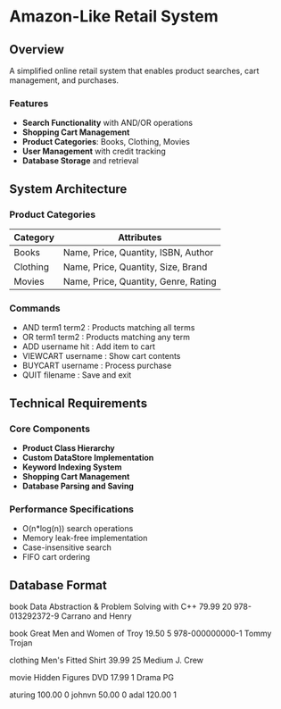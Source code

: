 # Amazon-Like Retail System

## Overview
A simplified online retail system that enables product searches, cart management, and purchases.

### Features
- **Search Functionality** with AND/OR operations
- **Shopping Cart Management**
- **Product Categories**: Books, Clothing, Movies
- **User Management** with credit tracking
- **Database Storage** and retrieval

## System Architecture

### Product Categories
| Category | Attributes |
|----------|------------|
| Books    | Name, Price, Quantity, ISBN, Author |
| Clothing | Name, Price, Quantity, Size, Brand |
| Movies   | Name, Price, Quantity, Genre, Rating |

### Commands
- AND term1 term2   :  Products matching all terms
- OR term1 term2    :  Products matching any term
- ADD username hit  :  Add item to cart
- VIEWCART username :  Show cart contents
- BUYCART username  :  Process purchase
- QUIT filename     :  Save and exit


## Technical Requirements

### Core Components
- **Product Class Hierarchy**
- **Custom DataStore Implementation**
- **Keyword Indexing System**
- **Shopping Cart Management**
- **Database Parsing and Saving**

### Performance Specifications
- O(n*log(n)) search operations
- Memory leak-free implementation
- Case-insensitive search
- FIFO cart ordering

## Database Format
<products>
book
Data Abstraction & Problem Solving with C++
79.99
20
978-013292372-9
Carrano and Henry

book
Great Men and Women of Troy
19.50
5
978-000000000-1
Tommy Trojan

clothing
Men's Fitted Shirt
39.99
25
Medium
J. Crew

movie
Hidden Figures DVD
17.99
1
Drama
PG
</products>

<users>
aturing 100.00 0
johnvn 50.00 0
adal 120.00 1
</users>


